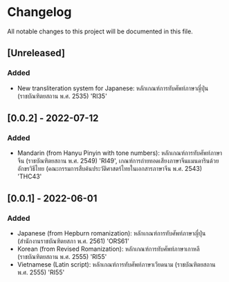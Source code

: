 # Changelog

All notable changes to this project will be documented in this file.

## [Unreleased]

### Added

- New transliteration system for Japanese: หลักเกณฑ์การทับศัพท์ภาษาญี่ปุ่น (ราชบัณฑิตยสถาน พ.ศ. 2535) 'RI35'

## [0.0.2] - 2022-07-12

### Added

- Mandarin (from Hanyu Pinyin with tone numbers): หลักเกณฑ์การทับศัพท์ภาษาจีน (ราชบัณฑิตยสถาน พ.ศ. 2549) 'RI49', เกณฑ์การถ่ายทอดเสียงภาษาจีนแมนดารินด้วยอักขรวิธีไทย (คณะกรรมการสืบค้นประวัติศาสตร์ไทยในเอกสารภาษาจีน พ.ศ. 2543) 'THC43'

## [0.0.1] - 2022-06-01

### Added

- Japanese (from Hepburn romanization): หลักเกณฑ์การทับศัพท์ภาษาญี่ปุ่น (สำนักงานราชบัณฑิตยสภา พ.ศ. 2561) 'ORS61'
- Korean (from Revised Romanization): หลักเกณฑ์การทับศัพท์ภาษาเกาหลี (ราชบัณฑิตยสถาน พ.ศ. 2555) 'RI55'
- Vietnamese (Latin script): หลักเกณฑ์การทับศัพท์ภาษาเวียดนาม (ราชบัณฑิตยสถาน พ.ศ. 2555) 'RI55'